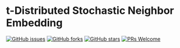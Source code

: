 # t-Distributed Stochastic Neighbor Embedding
[![GitHub issues](https://img.shields.io/github/issues/Develop-Packt/t-Distributed-Stochastic-Neighbor-Embedding.svg)](https://github.com/Develop-Packt/t-Distributed-Stochastic-Neighbor-Embedding/issues)
[![GitHub forks](https://img.shields.io/github/forks/Develop-Packt/t-Distributed-Stochastic-Neighbor-Embedding.svg)](https://github.com/Develop-Packt/t-Distributed-Stochastic-Neighbor-Embedding/network)
[![GitHub stars](https://img.shields.io/github/stars/Develop-Packt/t-Distributed-Stochastic-Neighbor-Embedding.svg)](https://github.com/Develop-Packt/t-Distributed-Stochastic-Neighbor-Embedding/stargazers)
[![PRs Welcome](https://img.shields.io/badge/PRs-welcome-brightgreen.svg)](https://github.com/Develop-Packt/t-Distributed-Stochastic-Neighbor-Embedding/pulls)
